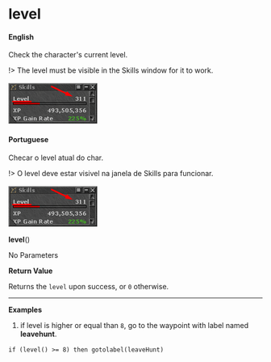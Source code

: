 
# level

<!-- tabs:start -->

#### **English**

Check the character's current level.


!> The level must be visible in the Skills window for it to work.<br><br>
![](../../_media/cavebot/functions/level_skillwindow.png)

#### **Portuguese**

Checar o level atual do char.

!> O level deve estar visivel na janela de Skills para funcionar.<br><br>
![](../../_media/cavebot/functions/level_skillwindow.png)


<!-- tabs:end -->

**level**()

No Parameters

**Return Value**

Returns the `level` upon success, or `0` otherwise.

---

**Examples**

1. if level is higher or equal than `8`, go to the waypoint with label named **leavehunt**.

```action
if (level() >= 8) then gotolabel(leaveHunt)
```
